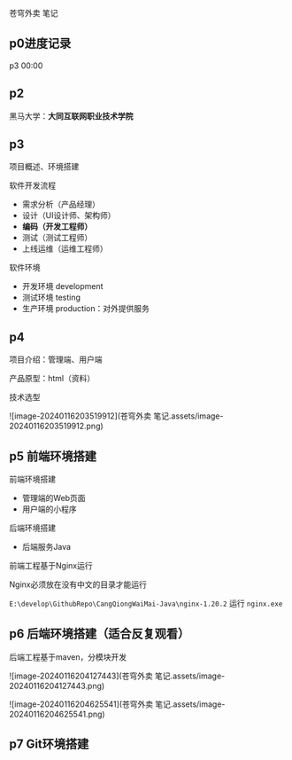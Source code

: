 苍穹外卖 笔记

## p0进度记录

p3 00:00

## p2

黑马大学：**大同互联网职业技术学院**

## p3

项目概述、环境搭建

软件开发流程

- 需求分析（产品经理）
- 设计（UI设计师、架构师）
- **编码（开发工程师）**
- 测试（测试工程师）
- 上线运维（运维工程师）

软件环境

- 开发环境 development
- 测试环境 testing
- 生产环境 production：对外提供服务

## p4

项目介绍：管理端、用户端

产品原型：html（资料）

技术选型  

![image-20240116203519912](苍穹外卖 笔记.assets/image-20240116203519912.png)

## p5 前端环境搭建

前端环境搭建

- 管理端的Web页面
- 用户端的小程序

后端环境搭建

- 后端服务Java

前端工程基于Nginx运行

Nginx必须放在没有中文的目录才能运行

`E:\develop\GithubRepo\CangQiongWaiMai-Java\nginx-1.20.2` 运行 `nginx.exe`

## p6 后端环境搭建（适合反复观看）

后端工程基于maven，分模块开发

![image-20240116204127443](苍穹外卖 笔记.assets/image-20240116204127443.png)

![image-20240116204625541](苍穹外卖 笔记.assets/image-20240116204625541.png)

## p7 Git环境搭建
